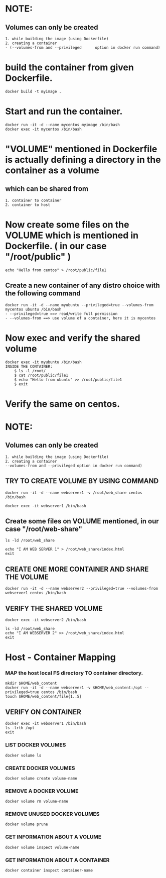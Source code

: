 # NOTE:
## Volumes can only be created
	1. while building the image (using Dockerfile)
	2. creating a container 
	- (--volumes-from and --privileged      option in docker run command)

# build the container from given Dockerfile.
	docker build -t myimage .

# Start and run the container.
	docker run -it -d --name mycentos myimage /bin/bash
	docker exec -it mycentos /bin/bash

# "VOLUME" mentioned in Dockerfile is actually defining a directory in the container as a volume 
## which can be shared from
	1. container to container
	2. container to host

# Now create some files on the VOLUME which is mentioned in Dockerfile. ( in our case "/root/public" )
	echo "Hello from centos" > /root/public/file1

## Create a new container of any distro choice with the following command
	docker run -it -d --name myubuntu --privileged=true --volumes-from mycentos ubuntu /bin/bash
	- --privileged=true ==> read/write full permission
	- --volumes-from ==> use volume of a container, here it is mycentos

# Now exec and verify the shared volume
	docker exec -it myubuntu /bin/bash
	INSIDE THE CONTAINER: 
		$ ls -l /root/
		$ cat /root/public/file1
		$ echo "Hello from ubuntu" >> /root/public/file1
		$ exit

# Verify the same on centos.

# NOTE:
## Volumes can only be created
	1. while building the image (using Dockerfile)
	2. creating a container 
	--volumes-from and --privileged option in docker run command)

## TRY TO CREATE VOLUME BY USING COMMAND
	docker run -it -d --name webserver1 -v /root/web_share centos /bin/bash

	docker exec -it webserver1 /bin/bash

## Create some files on VOLUME mentioned, in our case "/root/web-share"
	ls -ld /root/web_share

	echo "I AM WEB SERVER 1" > /root/web_share/index.html
	exit

## CREATE ONE MORE CONTAINER AND SHARE THE VOLUME
	docker run -it -d --name webserver2 --privileged=true --volumes-from webserver1 centos /bin/bash

## VERIFY THE SHARED VOLUME	
	docker exec -it webserver2 /bin/bash

	ls -ld /root/web_share
	echo "I AM WEBSERVER 2" >> /root/web_share/index.html
	exit

# Host - Container Mapping
### MAP the host local FS directory TO container directory.

	mkdir $HOME/web_content
	docker run -it -d --name webserver1 -v $HOME/web_content:/opt --privileged=true centos /bin/bash
	touch $HOME/web_content/file{1..5}

## VERIFY ON CONTAINER
	docker exec -it webserver1 /bin/bash
	ls -lrth /opt  
	exit

### LIST DOCKER VOLUMES
	docker volume ls

### CREATE DOCKER VOLUMES
	docker volume create volume-name

### REMOVE A DOCKER VOLUME
	docker volume rm volume-name

### REMOVE UNUSED DOCKER VOLUMES
	docker volume prune

### GET INFORMATION ABOUT A VOLUME
	docker volume inspect volume-name

### GET INFORMATION ABOUT A CONTAINER
	docker container inspect container-name
